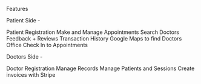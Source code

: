 Features

Patient Side -

Patient Registration
Make and Manage Appointments
Search Doctors 
Feedback + Reviews 
Transaction History
Google Maps to find Doctors Office
Check In to Appointments

Doctors Side -

Doctor Registration 
Manage Records
Manage Patients and Sessions
Create invoices with Stripe
